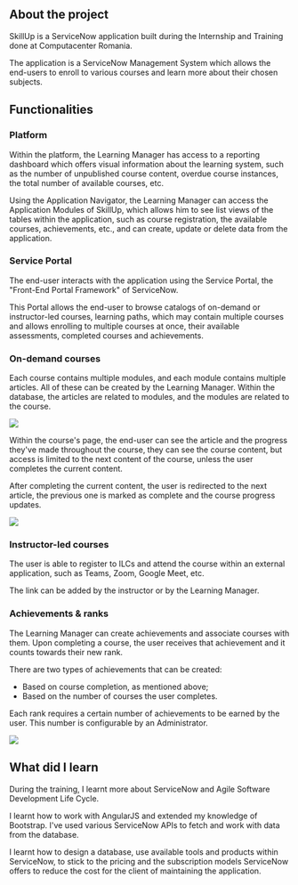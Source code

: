 ## About the project

SkillUp is a ServiceNow application built during the Internship and Training done at Computacenter Romania.

The application is a ServiceNow Management System which allows the end-users to enroll to various courses and learn more about their chosen subjects.

## Functionalities

### Platform

Within the platform, the Learning Manager has access to a reporting dashboard which offers visual information about the learning system, such as the number of unpublished course content, overdue course instances, the total number of available courses, etc.

Using the Application Navigator, the Learning Manager can access the Application Modules of SkillUp, which allows him to see list views of the tables within the application, such as course registration, the available courses, achievements, etc., and can create, update or delete data from the application.

### Service Portal

The end-user interacts with the application using the Service Portal, the "Front-End Portal Framework" of ServiceNow.

This Portal allows the end-user to browse catalogs of on-demand or instructor-led courses, learning paths, which may contain multiple courses and allows enrolling to multiple courses at once, their available assessments, completed courses and achievements.

### On-demand courses

Each course contains multiple modules, and each module contains multiple articles. All of these can be created by the Learning Manager. Within the database, the articles are related to modules, and the modules are related to the course.

<img src="/img/portfolio-imgs/skillup-course.png" />

Within the course's page, the end-user can see the article and the progress they've made throughout the course, they can see the course content, but access is limited to the next content of the course, unless the user completes the current content.

After completing the current content, the user is redirected to the next article, the previous one is marked as complete and the course progress updates.

<img src="/img/portfolio-imgs/skillup-progress.png" />

### Instructor-led courses

The user is able to register to ILCs and attend the course within an external application, such as Teams, Zoom, Google Meet, etc.

The link can be added by the instructor or by the Learning Manager.

### Achievements & ranks

The Learning Manager can create achievements and associate courses with them. Upon completing a course, the user receives that achievement and it counts towards their new rank.

There are two types of achievements that can be created:

- Based on course completion, as mentioned above;
- Based on the number of courses the user completes.

Each rank requires a certain number of achievements to be earned by the user. This number is configurable by an Administrator.

<img src="/img/portfolio-imgs/skillup-profile.png" />

## What did I learn

During the training, I learnt more about ServiceNow and Agile Software Development Life Cycle.

I learnt how to work with AngularJS and extended my knowledge of Bootstrap. I've used various ServiceNow APIs to fetch and work with data from the database.

I learnt how to design a database, use available tools and products within ServiceNow, to stick to the pricing and the subscription models ServiceNow offers to reduce the cost for the client of maintaining the application.
